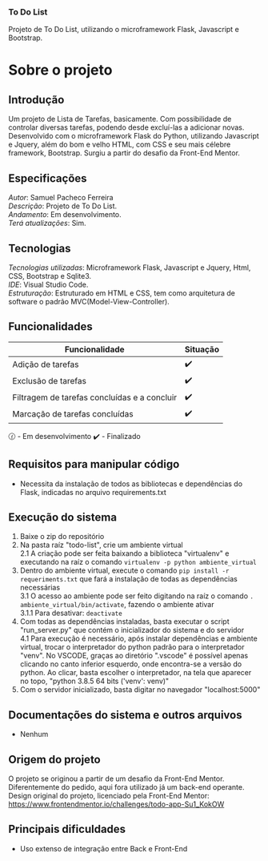 ### To Do List 
Projeto de To Do List, utilizando o microframework Flask, Javascript e Bootstrap.

# Sobre o projeto

## Introdução
Um projeto de Lista de Tarefas, basicamente. Com possibilidade de controlar diversas tarefas, podendo desde excluí-las a adicionar novas. Desenvolvido com o microframework Flask do Python, utilizando Javascript e Jquery, além do bom e velho HTML, com CSS e seu mais célebre framework, Bootstrap. Surgiu a partir do desafio da Front-End Mentor.

## Especificações
*Autor*: Samuel Pacheco Ferreira    
*Descrição*: Projeto de To Do List.  
*Andamento*: Em desenvolvimento.     
*Terá atualizações*: Sim.          

## Tecnologias
*Tecnologias utilizadas*: Microframework Flask, Javascript e Jquery, Html, CSS, Bootstrap e Sqlite3.         
*IDE*: Visual Studio Code.      
*Estruturação*: Estruturado em HTML e CSS, tem como arquitetura de software o padrão MVC(Model-View-Controller).    

## Funcionalidades
| Funcionalidade | Situação |
| ----------- | ----------- |
| Adição de tarefas | :heavy_check_mark: |
| Exclusão de tarefas | :heavy_check_mark: |
| Filtragem de tarefas concluídas e a concluir | :heavy_check_mark: |
| Marcação de tarefas concluídas | :heavy_check_mark: |

:clock130: - Em desenvolvimento   :heavy_check_mark: - Finalizado

## Requisitos para manipular código
* Necessita da instalação de todos as bibliotecas e dependências do Flask, indicadas no arquivo requirements.txt 

## Execução do sistema
1. Baixe o zip do repositório
2. Na pasta raíz "todo-list", crie um ambiente virtual  
2.1 A criação pode ser feita baixando a biblioteca "virtualenv" e executando na raíz o comando `virtualenv -p python ambiente_virtual`
3. Dentro do ambiente virtual, execute o comando `pip install -r requeriments.txt` que fará a instalação de todas as dependências necessárias   
3.1 O acesso ao ambiente pode ser feito digitando na raíz o comando `. ambiente_virtual/bin/activate`, fazendo o ambiente ativar  
3.1.1 Para desativar: `deactivate`
4. Com todas as dependências instaladas, basta executar o script "run_server.py" que contém o inicializador do sistema e do servidor  
4.1 Para execução é necessário, após instalar dependências e ambiente virtual, trocar o interpretador do python padrão para o interpretador "venv". No VSCODE, graças ao diretório ".vscode" é possível apenas clicando no canto inferior esquerdo, onde encontra-se a versão do python. Ao clicar, basta escolher o interpretador, na tela que aparecer no topo, "python 3.8.5 64 bits ('venv': venv)"  
5. Com o servidor inicializado, basta digitar no navegador "localhost:5000"

## Documentações do sistema e outros arquivos
* Nenhum

## Origem do projeto
O projeto se originou a partir de um desafio da Front-End Mentor. Diferentemente do pedido, aqui fora utilizado já um back-end operante.
Design original do projeto, licenciado pela Front-End Mentor: https://www.frontendmentor.io/challenges/todo-app-Su1_KokOW

## Principais dificuldades
* Uso extenso de integração entre Back e Front-End

